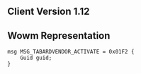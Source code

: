 ## Client Version 1.12

## Wowm Representation
```rust,ignore
msg MSG_TABARDVENDOR_ACTIVATE = 0x01F2 {
    Guid guid;    
}

```
